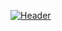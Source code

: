 [![Header](https://raw.githubusercontent.com/MartinHeinz/<OWNER>/<OWNER>/IMG_20211111_192717.jpg "Header")](https://some-url.dev/)
